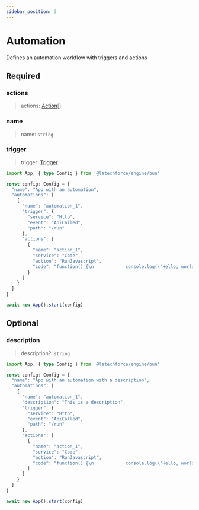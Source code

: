 ```yaml
---
sidebar_position: 3
---
```


# Automation

Defines an automation workflow with triggers and actions

## Required

### actions

>actions: [Action](/api/automation/action)[]

### name

>name: `string`

### trigger

>trigger: [Trigger](/api/automation/trigger)

```ts
import App, { type Config } from '@latechforce/engine/bun'

const config: Config = {
  "name": "App with an automation",
  "automations": [
    {
      "name": "automation_1",
      "trigger": {
        "service": "Http",
        "event": "ApiCalled",
        "path": "/run"
      },
      "actions": [
        {
          "name": "action_1",
          "service": "Code",
          "action": "RunJavascript",
          "code": "function() {\n            console.log(\"Hello, world!\");\n          }"
        }
      ]
    }
  ]
}

await new App().start(config)
```
## Optional

### description

>description?: `string`

```ts
import App, { type Config } from '@latechforce/engine/bun'

const config: Config = {
  "name": "App with an automation with a description",
  "automations": [
    {
      "name": "automation_1",
      "description": "This is a description",
      "trigger": {
        "service": "Http",
        "event": "ApiCalled",
        "path": "/run"
      },
      "actions": [
        {
          "name": "action_1",
          "service": "Code",
          "action": "RunJavascript",
          "code": "function() {\n            console.log(\"Hello, world!\");\n          }"
        }
      ]
    }
  ]
}

await new App().start(config)
```

